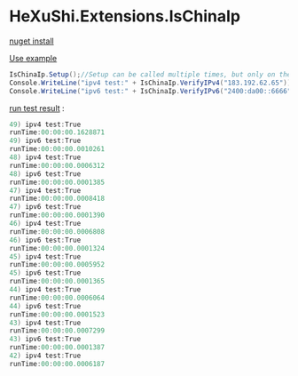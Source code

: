 # HeXuShi.Extensions.IsChinaIp

[nuget install](https://www.nuget.org/packages/HeXuShi.Extensions.IsChinaIp/)

[Use example](https://github.com/HeXuShi/HeXuShi.Extensions/blob/master/sample/TestChinaIp/Program.cs)

```csharp
IsChinaIp.Setup();//Setup can be called multiple times, but only on the first initialization
Console.WriteLine("ipv4 test:" + IsChinaIp.VerifyIPv4("183.192.62.65"));
Console.WriteLine("ipv6 test:" + IsChinaIp.VerifyIPv6("2400:da00::6666"));
```

[run test result](https://github.com/HeXuShi/HeXuShi.Extensions/blob/master/isChinaIp_runTestResult.md) :

```powershell
49) ipv4 test:True
runTime:00:00:00.1628871
49) ipv6 test:True
runTime:00:00:00.0010261
48) ipv4 test:True
runTime:00:00:00.0006312
48) ipv6 test:True
runTime:00:00:00.0001385
47) ipv4 test:True
runTime:00:00:00.0008418
47) ipv6 test:True
runTime:00:00:00.0001390
46) ipv4 test:True
runTime:00:00:00.0006808
46) ipv6 test:True
runTime:00:00:00.0001324
45) ipv4 test:True
runTime:00:00:00.0005952
45) ipv6 test:True
runTime:00:00:00.0001365
44) ipv4 test:True
runTime:00:00:00.0006064
44) ipv6 test:True
runTime:00:00:00.0001523
43) ipv4 test:True
runTime:00:00:00.0007299
43) ipv6 test:True
runTime:00:00:00.0001387
42) ipv4 test:True
runTime:00:00:00.0006187
```